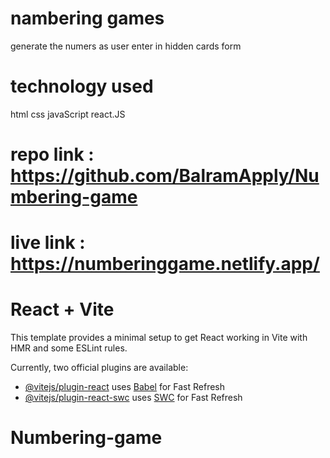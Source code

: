 # nambering games
generate the numers as user enter in hidden cards form

# technology used
html
css
javaScript
react.JS

# repo link :  https://github.com/BalramApply/Numbering-game
# live link : https://numberinggame.netlify.app/

# React + Vite

This template provides a minimal setup to get React working in Vite with HMR and some ESLint rules.

Currently, two official plugins are available:

- [@vitejs/plugin-react](https://github.com/vitejs/vite-plugin-react/blob/main/packages/plugin-react/README.md) uses [Babel](https://babeljs.io/) for Fast Refresh
- [@vitejs/plugin-react-swc](https://github.com/vitejs/vite-plugin-react-swc) uses [SWC](https://swc.rs/) for Fast Refresh
# Numbering-game
